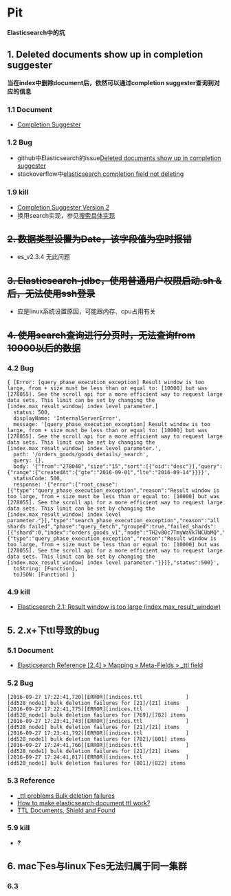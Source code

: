 
# Pit

**Elasticsearch中的坑**

## 1. Deleted documents show up in completion suggester
**当在index中删除document后，依然可以通过completion suggester查询到对应的信息**
### 1.1 Document
* [Completion Suggester](https://www.elastic.co/guide/en/elasticsearch/reference/current/search-suggesters-completion.html)

### 1.2 Bug
* github中Elasticsearch的issue[Deleted documents show up in completion suggester](https://github.com/elastic/elasticsearch/issues/7761)
* stackoverflow中[elasticsearch completion field not deleting](http://stackoverflow.com/questions/27074593/elasticsearch-completion-field-not-deleting)

### 1.9 kill
* [Completion Suggester Version 2](https://github.com/elastic/elasticsearch/issues/8909)
* 换用search实现，参见[搜索具体实现](./search/readme.md)


## ~~2. 数据类型设置为Date，该字段值为空时报错~~
* es_v2.3.4 无此问题

## ~~3. Elasticsearch-jdbc，使用普通用户权限启动.sh &后，无法使用ssh登录~~
* 应是linux系统设置原因，可能跟内存、cpu占用有关

## ~~4. 使用search查询进行分页时，无法查询from 10000以后的数据~~

### 4.2 Bug
```
{ [Error: [query_phase_execution_exception] Result window is too large, from + size must be less than or equal to: [10000] but was [278055]. See the scroll api for a more efficient way to request large data sets. This limit can be set by changing the [index.max_result_window] index level parameter.]
  status: 500,
  displayName: 'InternalServerError',
  message: '[query_phase_execution_exception] Result window is too large, from + size must be less than or equal to: [10000] but was [278055]. See the scroll api for a more efficient way to request large data sets. This limit can be set by changing the [index.max_result_window] index level parameter.',
  path: '/orders_goods/goods_details/_search',
  query: {},
  body: '{"from":"278040","size":"15","sort":[{"oid":"desc"}],"query":{"range":{"createdAt":{"gte":"2016-09-01","lte":"2016-09-14"}}}}',
  statusCode: 500,
  response: '{"error":{"root_cause":[{"type":"query_phase_execution_exception","reason":"Result window is too large, from + size must be less than or equal to: [10000] but was [278055]. See the scroll api for a more efficient way to request large data sets. This limit can be set by changing the [index.max_result_window] index level parameter."}],"type":"search_phase_execution_exception","reason":"all shards failed","phase":"query_fetch","grouped":true,"failed_shards":[{"shard":0,"index":"orders_goods_v1","node":"TH2v80c7TmyWaVk7NCUbMQ","reason":{"type":"query_phase_execution_exception","reason":"Result window is too large, from + size must be less than or equal to: [10000] but was [278055]. See the scroll api for a more efficient way to request large data sets. This limit can be set by changing the [index.max_result_window] index level parameter."}}]},"status":500}',
  toString: [Function],
  toJSON: [Function] }
```
### 4.9 kill
* [Elasticsearch 2.1: Result window is too large (index.max_result_window)](http://stackoverflow.com/questions/35206409/elasticsearch-2-1-result-window-is-too-large-index-max-result-window)


## 5. 2.x+下ttl导致的bug

### 5.1 Document
- [Elasticsearch Reference [2.4] » Mapping » Meta-Fields » _ttl field](https://www.elastic.co/guide/en/elasticsearch/reference/current/mapping-ttl-field.html)

### 5.2 Bug
```
[2016-09-27 17:22:41,720][ERROR][indices.ttl              ] [dd528_node1] bulk deletion failures for [21]/[21] items
[2016-09-27 17:22:41,775][ERROR][indices.ttl              ] [dd528_node1] bulk deletion failures for [769]/[782] items
[2016-09-27 17:23:41,743][ERROR][indices.ttl              ] [dd528_node1] bulk deletion failures for [21]/[21] items
[2016-09-27 17:23:41,792][ERROR][indices.ttl              ] [dd528_node1] bulk deletion failures for [782]/[801] items
[2016-09-27 17:24:41,766][ERROR][indices.ttl              ] [dd528_node1] bulk deletion failures for [21]/[21] items
[2016-09-27 17:24:41,817][ERROR][indices.ttl              ] [dd528_node1] bulk deletion failures for [801]/[822] items
```
### 5.3 Reference
- [_ttl problems Bulk deletion failures](https://discuss.elastic.co/t/-ttl-problems-bulk-deletion-failures/40222/3)
- [How to make elasticsearch document ttl work?](http://stackoverflow.com/questions/16914864/how-to-make-elasticsearch-document-ttl-work)
- [TTL Documents, Shield and Found](https://www.elastic.co/blog/ttl-documents-shield-and-found)

### 5.9 kill
-  **?**

## 6. mac下es与linux下es无法归属于同一集群

### 6.3 


